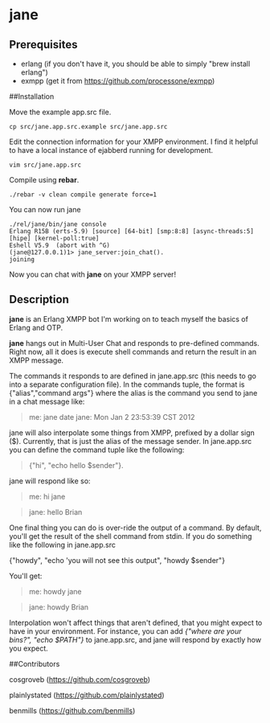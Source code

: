 # jane

## Prerequisites

* erlang (if you don't have it, you should be able to simply "brew install erlang")
* exmpp (get it from https://github.com/processone/exmpp)

##Installation

Move the example app.src file.

```
cp src/jane.app.src.example src/jane.app.src
```

Edit the connection information for your XMPP environment. I find it helpful to have a local instance of ejabberd running for development.

```
vim src/jane.app.src
```

Compile using **rebar**.

```
./rebar -v clean compile generate force=1
```

You can now run jane

```
./rel/jane/bin/jane console
Erlang R15B (erts-5.9) [source] [64-bit] [smp:8:8] [async-threads:5] [hipe] [kernel-poll:true]
Eshell V5.9  (abort with ^G)
(jane@127.0.0.1)1> jane_server:join_chat().
joining
```

Now you can chat with **jane** on your XMPP server!

## Description

**jane** is an Erlang XMPP bot I'm working on to teach myself the basics of Erlang and OTP.

**jane** hangs out in Multi-User Chat and responds to pre-defined commands. Right now, all it does is execute shell commands and return the result in an XMPP message.

The commands it responds to are defined in jane.app.src (this needs to go into a separate configuration file). In the commands tuple, the format is {"alias","command args"} where the alias is the command you send to jane in a chat message like:

>me: jane date
>jane: Mon Jan  2 23:53:39 CST 2012

jane will also interpolate some things from XMPP, prefixed by a dollar sign ($). Currently, that is just the alias of the message sender. In jane.app.src you can define the command tuple like the following:

>{"hi", "echo hello $sender"}.

jane will respond like so:

>me: hi jane

>jane: hello Brian

One final thing you can do is over-ride the output of a command. By default, you'll get the result of the shell command from stdin. If you do something like the following in jane.app.src

{"howdy", "echo 'you will not see this output", "howdy $sender"}

You'll get:

>me: howdy jane

>jane: howdy Brian

Interpolation won't affect things that aren't defined, that you might expect to have in your environment. For instance, you can add *{"where are your bins?", "echo $PATH"}* to jane.app.src, and jane will respond by exactly how you expect.

##Contributors

cosgroveb (https://github.com/cosgroveb)

plainlystated (https://github.com/plainlystated)

benmills (https://github.com/benmills)
